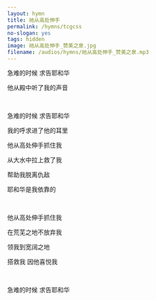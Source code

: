 ```yaml
---
layout: hymn
title: 祂从高处伸手
permalink: /hymns/tcgcss
no-slogan: yes
tags: hidden
image: 祂从高处伸手_赞美之泉.jpg
filename: /audios/hymns/祂从高处伸手_赞美之泉.mp3
---
```


急难的时候 求告耶和华<br/>

他从殿中听了我的声音

<br>

急难的时候 求告耶和华<br/>

我的呼求进了他的耳里<br/>



他从高处伸手抓住我

从大水中拉上救了我

帮助我脱离仇敌

耶和华是我依靠的

<br>

他从高处伸手抓住我

在荒芜之地不放弃我

领我到宽阔之地

搭救我 因他喜悦我

<br>

急难的时候 求告耶和华
